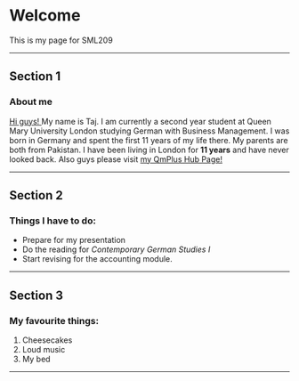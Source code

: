 <h1>Welcome</h1>
<p>This is my page for SML209</p>
<hr>
<h2>Section 1</h2>
<h3> About me</h3>
<p> <u> Hi guys! </u> My name is Taj. I am currently a second year student at Queen Mary University London studying German with Business Management. I was born in Germany and spent the first 11 years of my life there. My parents are both from Pakistan. I have been living in London for <strong>11 years</strong> and have never looked back. Also guys please visit <a href="https://hub.qmplus.qmul.ac.uk/view/view.php?profile=taj-shah&page=sml209-computers-and-languages-2018-taj"> my QmPlus Hub Page!</a> </p>
<hr>
<h2>Section 2</h2>
<h3>Things I have to do:</h3>
<ul>
<li>Prepare for my presentation</li>
<li>Do the reading for <em> Contemporary German Studies I </em> </li>
<li>Start revising for the accounting module.</li>
</ul>
<hr>
<h2>Section 3</h2>
<h3>My favourite things:</h3>
<ol> 
<li> Cheesecakes </li> 
<li> Loud music </li> 
<li> My bed </li>
</ol>
<hr>
